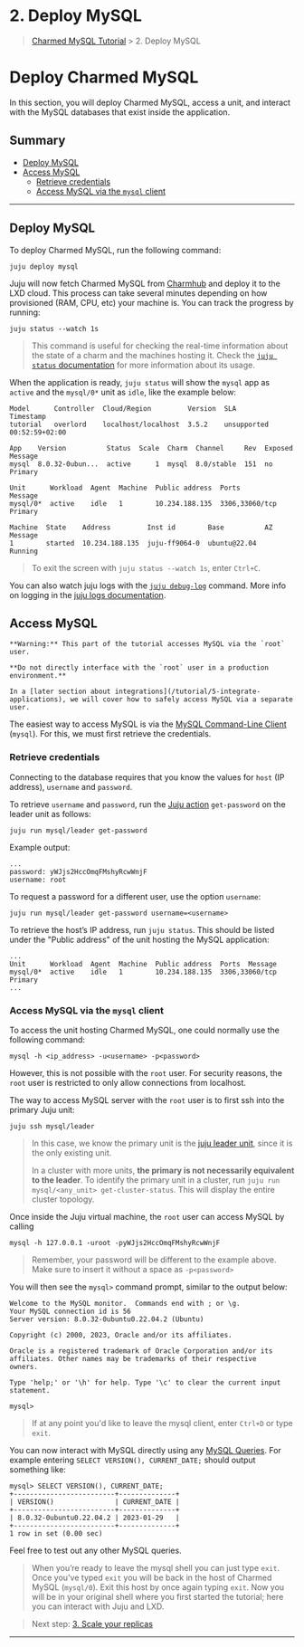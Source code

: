 
# 2. Deploy MySQL

> [Charmed MySQL Tutorial](/tutorial/index) > 2. Deploy MySQL

# Deploy Charmed MySQL

In this section, you will deploy Charmed MySQL, access a unit, and interact with the MySQL databases that exist inside the application.

## Summary
* [Deploy MySQL](#deploy-mysql)
* [Access MySQL](#access-mysql)
  * [Retrieve credentials](#retrieve-credentials)
  * [ Access MySQL via the `mysql` client](#access-mysql-via-the-mysql-client)
---

## Deploy MySQL

To deploy Charmed MySQL, run the following command:
```shell
juju deploy mysql
```

Juju will now fetch Charmed MySQL from [Charmhub](https://charmhub.io/mysql) and deploy it to the LXD cloud. This process can take several minutes depending on how provisioned (RAM, CPU, etc) your machine is. You can track the progress by running:
```shell
juju status --watch 1s
```

>This command is useful for checking the real-time information about the state of a charm and the machines hosting it. Check the [`juju status` documentation](https://juju.is/docs/juju/juju-status) for more information about its usage.

When the application is ready, `juju status` will show the `mysql` app as `active` and the `mysql/0*` unit as `idle`, like the example below:
```shell
Model      Controller  Cloud/Region         Version  SLA          Timestamp
tutorial   overlord    localhost/localhost  3.5.2    unsupported  00:52:59+02:00

App    Version          Status  Scale  Charm  Channel     Rev  Exposed  Message
mysql  8.0.32-0ubun...  active      1  mysql  8.0/stable  151  no       Primary

Unit      Workload  Agent  Machine  Public address  Ports           Message
mysql/0*  active    idle   1        10.234.188.135  3306,33060/tcp  Primary

Machine  State    Address         Inst id        Base          AZ  Message
1        started  10.234.188.135  juju-ff9064-0  ubuntu@22.04      Running
```

> To exit the screen with `juju status --watch 1s`, enter `Ctrl+C`.

You can also watch juju logs with the [`juju debug-log`](https://juju.is/docs/juju/juju-debug-log) command. More info on logging in the [juju logs documentation](https://juju.is/docs/olm/juju-logs).

## Access MySQL
```{caution}
**Warning:** This part of the tutorial accesses MySQL via the `root` user. 

**Do not directly interface with the `root` user in a production environment.**

In a [later section about integrations](/tutorial/5-integrate-applications), we will cover how to safely access MySQL via a separate user.
```

 The easiest way to access MySQL is via the [MySQL Command-Line Client](https://dev.mysql.com/doc/refman/8.0/en/mysql.html) (`mysql`). For this, we must first retrieve the credentials.

### Retrieve credentials
Connecting to the database requires that you know the values for `host` (IP address), `username` and `password`. 

To retrieve `username` and `password`, run the [Juju action](https://juju.is/docs/juju/action) `get-password` on the leader unit as follows:
```shell
juju run mysql/leader get-password
```
Example output:
```shell
...
password: yWJjs2HccOmqFMshyRcwWnjF
username: root
```

To request a password for a different user, use the option `username`:
```shell
juju run mysql/leader get-password username=<username>
```

To retrieve the host’s IP address, run `juju status`. This should be listed under the "Public address" of the unit hosting the MySQL application:
```shell
...
Unit      Workload  Agent  Machine  Public address  Ports  Message
mysql/0*  active    idle   1        10.234.188.135  3306,33060/tcp  Primary
...
```

### Access MySQL via the `mysql` client

To access the unit hosting Charmed MySQL, one could normally use the following command:

```
mysql -h <ip_address> -u<username> -p<password>
```

However, this is not possible with the `root` user. For security reasons, the `root` user is restricted to only allow connections from localhost. 

The way to access MySQL server with the `root` user is to first ssh into the primary Juju unit:
```shell
juju ssh mysql/leader
```
> In this case, we know the primary unit is the [juju leader unit](https://juju.is/docs/juju/leader), since it is the only existing unit. 
>
> In a cluster with more units, **the primary is not necessarily equivalent to the leader**. To identify the primary unit in a cluster, run `juju run mysql/<any_unit> get-cluster-status`. This will display the entire cluster topology.

Once inside the Juju virtual machine, the `root` user can access MySQL by calling
```
mysql -h 127.0.0.1 -uroot -pyWJjs2HccOmqFMshyRcwWnjF
```
> Remember, your password will be different to the example above. Make sure to insert it without a space as `-p<password>`

You will then see the `mysql>` command prompt, similar to the output below:
```none
Welcome to the MySQL monitor.  Commands end with ; or \g.
Your MySQL connection id is 56
Server version: 8.0.32-0ubuntu0.22.04.2 (Ubuntu)

Copyright (c) 2000, 2023, Oracle and/or its affiliates.

Oracle is a registered trademark of Oracle Corporation and/or its
affiliates. Other names may be trademarks of their respective
owners.

Type 'help;' or '\h' for help. Type '\c' to clear the current input statement.

mysql>
```

> If at any point you'd like to leave the mysql client, enter `Ctrl+D` or type `exit`.

You can now interact with MySQL directly using any [MySQL Queries](https://dev.mysql.com/doc/refman/8.0/en/entering-queries.html). For example entering `SELECT VERSION(), CURRENT_DATE;` should output something like:
```shell
mysql> SELECT VERSION(), CURRENT_DATE;
+-------------------------+--------------+
| VERSION()               | CURRENT_DATE |
+-------------------------+--------------+
| 8.0.32-0ubuntu0.22.04.2 | 2023-01-29   |
+-------------------------+--------------+
1 row in set (0.00 sec)
```

Feel free to test out any other MySQL queries. 

>When you’re ready to leave the mysql shell you can just type `exit`. Once you've typed `exit` you will be back in the host of Charmed MySQL (`mysql/0`). Exit this host by once again typing `exit`. Now you will be in your original shell where you first started the tutorial; here you can interact with Juju and LXD.

> Next step: [3. Scale your replicas](/tutorial/3-scale-replicas)

-------------------------

